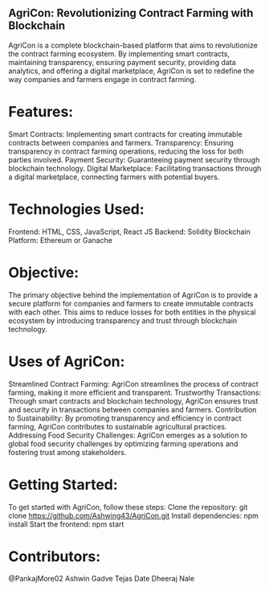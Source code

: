 
## AgriCon: Revolutionizing Contract Farming with Blockchain
AgriCon is a complete blockchain-based platform that aims to revolutionize the contract farming ecosystem. By implementing smart contracts, maintaining transparency, ensuring payment security, providing data analytics, and offering a digital marketplace, AgriCon is set to redefine the way companies and farmers engage in contract farming.

# Features:
Smart Contracts: Implementing smart contracts for creating immutable contracts between companies and farmers.
Transparency: Ensuring transparency in contract farming operations, reducing the loss for both parties involved.
Payment Security: Guaranteeing payment security through blockchain technology.
Digital Marketplace: Facilitating transactions through a digital marketplace, connecting farmers with potential buyers.

# Technologies Used:
  Frontend: HTML, CSS, JavaScript, React JS
  Backend: Solidity
  Blockchain Platform: Ethereum or Ganache

# Objective:
  The primary objective behind the implementation of AgriCon is to provide a secure platform for companies and farmers to create immutable contracts with each other. This aims to reduce losses for both entities in the physical ecosystem by introducing transparency and trust through blockchain technology.

# Uses of AgriCon:
  Streamlined Contract Farming: AgriCon streamlines the process of contract farming, making it more efficient and transparent.
Trustworthy Transactions: Through smart contracts and blockchain technology, AgriCon ensures trust and security in transactions between companies and farmers.
Contribution to Sustainability: By promoting transparency and efficiency in contract farming, AgriCon contributes to sustainable agricultural practices.
Addressing Food Security Challenges: AgriCon emerges as a solution to global food security challenges by optimizing farming operations and fostering trust among stakeholders.

# Getting Started:
  To get started with AgriCon, follow these steps:
  Clone the repository: git clone https://github.com/Ashwing43/AgriCon.git
  Install dependencies: npm install
  Start the frontend: npm start
  
# Contributors:
  @PankajMore02
  Ashwin Gadve
  Tejas Date
  Dheeraj Nale
